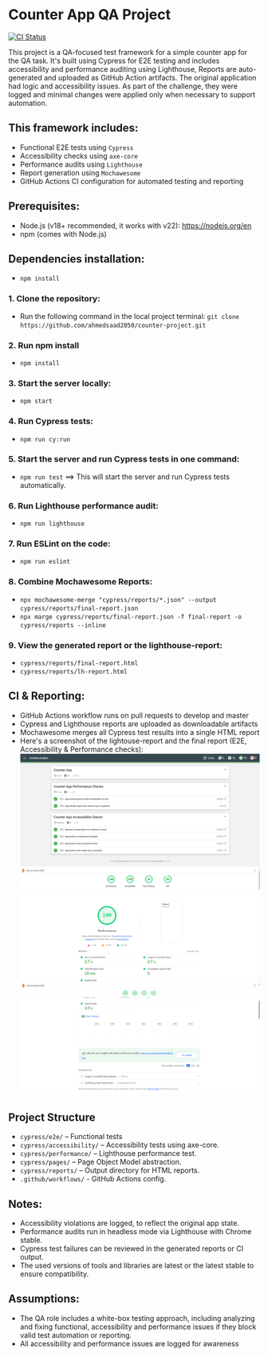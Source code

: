 # Counter App QA Project
[![CI Status](https://github.com/ahmedsaad2050/counter-project/actions/workflows/verify_pr.yml/badge.svg)](https://github.com/ahmedsaad2050/counter-project/actions/workflows/verify_pr.yml)

This project is a QA-focused test framework for a simple counter app for the QA task. It's built using Cypress for E2E testing and includes accessibility and performance auditing using Lighthouse,
Reports are auto-generated and uploaded as GitHub Action artifacts.
The original application had logic and accessibility issues. As part of the challenge, they were logged and minimal changes were applied only when necessary to support automation.

## This framework includes:

- Functional E2E tests using `Cypress`
- Accessibility checks using `axe-core`
- Performance audits using `Lighthouse`
- Report generation using `Mochawesome`
- GitHub Actions CI configuration for automated testing and reporting

## Prerequisites:
- Node.js (v18+ recommended, it works with v22): https://nodejs.org/en
- npm (comes with Node.js)

## Dependencies installation:
- `npm install`


### 1. Clone the repository:
- Run the following command in the local project terminal:
`git clone https://github.com/ahmedsaad2050/counter-project.git`

### 2. Run npm install
- `npm install`

### 3. Start the server locally:
- `npm start`

### 4. Run Cypress tests:
- `npm run cy:run`

### 5. Start the server and run Cypress tests in one command:
- `npm run test`  ==> This will start the server and run Cypress tests automatically.

### 6. Run Lighthouse performance audit:
- `npm run lighthouse`

### 7. Run ESLint on the code:
- `npm run eslint`

### 8. Combine Mochawesome Reports:
- `npx mochawesome-merge "cypress/reports/*.json" --output cypress/reports/final-report.json`
- `npx marge cypress/reports/final-report.json -f final-report -o cypress/reports --inline`
### 9. View the generated report or the lighthouse-report:
- `cypress/reports/final-report.html`
- `cypress/reports/lh-report.html`

##  CI & Reporting:
- GitHub Actions workflow runs on pull requests to develop and master
- Cypress and Lighthouse reports are uploaded as downloadable artifacts
- Mochawesome merges all Cypress test results into a single HTML report
- Here's a screenshot of the lightouse-report and the final report (E2E, Accessibility & Performance checks):
![Final Report screenshot](README/final-report.png)
![1st Lighthouse Report screenshot](README/lighthouse-report1.png)
![2nd Lightouse Report screenshot](README/lighthouse-report2.png)

## Project Structure
- `cypress/e2e/` – Functional tests
- `cypress/accessibility/` – Accessibility tests using axe-core.
- `cypress/performance/` – Lighthouse performance test.
- `cypress/pages/` – Page Object Model abstraction.
- `cypress/reports/` – Output directory for HTML reports.
- `.github/workflows/` - GitHub Actions config.

## Notes:
- Accessibility violations are logged, to reflect the original app state.
- Performance audits run in headless mode via Lighthouse with Chrome stable.
- Cypress test failures can be reviewed in the generated reports or CI output.
- The used versions of tools and libraries are latest or the latest stable to ensure compatibility.

## Assumptions: 
- The QA role includes a white-box testing approach, including analyzing and fixing functional, accessibility and performance issues if they block valid test automation or reporting.
- All accessibility and performance issues are logged for awareness